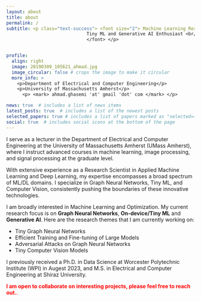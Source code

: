 ```yaml
---
layout: about
title: about
permalink: /
subtitle: <p class="text-success"> <font size="2"> Machine Learning Researcher <br/> 
                              Tiny ML and Generative AI Enthusiast <br/> 
                              </font> </p>


profile:
  align: right
  image: 20190309_105621_ahmad.jpg
  image_circular: false # crops the image to make it circular
  more_info: >
    <p>Department of Electrical and Computer Engineering</p>
    <p>University of Massachusetts Amherst</p>
      <p> <mark> ahmad.ghasemi 'at' gmail 'dot' com </mark> </p>

news: true  # includes a list of news items
latest_posts: true  # includes a list of the newest posts
selected_papers: true # includes a list of papers marked as "selected={true}"
social: true  # includes social icons at the bottom of the page
---
```


I serve as a lecturer in the Department of Electrical and Computer Engineering at the University of Massachusetts Amherst (UMass Amherst), where I instruct advanced courses in machine learning, image processing, and signal processing at the graduate level.

With extensive experience as a Research Scientist in Applied Machine Learning and Deep Learning, my expertise encompasses a broad spectrum of ML/DL domains. I specialize in Graph Neural Networks, Tiny ML, and Computer Vision, consistently pushing the boundaries of these innovative technologies.

I am broadly interested in Machine Learning and Optimization. My current research focus is on **Graph Neural Networks**, **On-device/Tiny ML** and **Generative AI**. Here are the research themes that I am currently working on: 

- Tiny Graph Neural Networks
- Efficient Training and Fine-tuning of Large Models
- Adversarial Attacks on Graph Neural Networks
- Tiny Computer Vision Models

I previously received a Ph.D. in Data Science at Worcester Polytechnic Institute (WPI) in Augest 2023, and M.S. in Electrical and Computer Engineering at Shiraz University.

<span style="color: red;">**I am open to collaborate on interesting projects, please feel free to reach out.**.</span>
